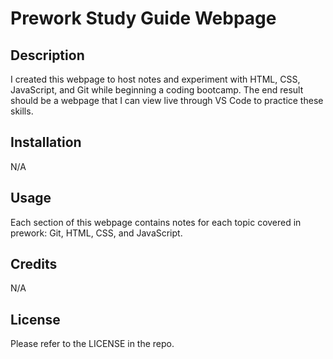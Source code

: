# Prework Study Guide Webpage

## Description

I created this webpage to host notes and experiment with HTML, CSS, JavaScript, and Git while beginning a coding bootcamp. The end result should be a webpage that I can view live through VS Code to practice these skills.

## Installation

N/A

## Usage

Each section of this webpage contains notes for each topic covered in prework: Git, HTML, CSS, and JavaScript.


## Credits

N/A

## License

Please refer to the LICENSE in the repo.


